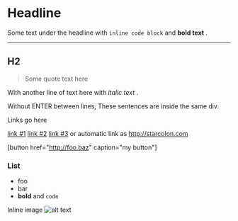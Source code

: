 # Headline

Some text under the headline with `inline code block` and **bold text** .

[title]: <> (primitive sample)
[keyword]: <> (keyword1,keyword2,keyword3)

---

## H2

> Some quote text here

With another line of text here with *italic text* .

Without ENTER between lines,
These sentences are inside the same div.

Links go here

[link #1](http://localhost/)
[link #2](https://google.com)
[link #3](http://starcolon.com)
or automatic link as http://starcolon.com

[button href="http://foo.baz" caption="my button"]

### List

  - foo
  - bar
  - **bold** and `code`

Inline image ![alt text](http://localhost/sample.png)